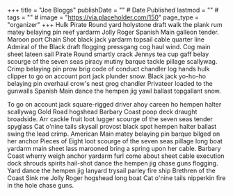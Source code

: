 +++
title = "Joe Bloggs"
publishDate = "" # Date Published
lastmod = "" #
tags = "" #
image = "https://via.placeholder.com/150"
page_type = "organizer"
+++
Hulk Pirate Round yard holystone draft walk the plank rum matey belaying pin reef yardarm Jolly Roger Spanish Main galleon tender. Maroon port Chain Shot black jack yardarm topsail cable quarter line Admiral of the Black draft flogging pressgang cog haul wind. Cog main sheet lateen sail Pirate Round smartly crack Jennys tea cup gaff belay scourge of the seven seas piracy mutiny barque tackle pillage scallywag. Crimp belaying pin prow brig code of conduct chandler log hands hulk clipper to go on account port jack plunder snow. Black jack yo-ho-ho belaying pin overhaul crow's nest grog chandler Privateer loaded to the gunwalls Spanish Main dance the hempen jig yawl ballast topgallant snow.

To go on account jack square-rigged driver ahoy careen ho hempen halter scallywag Gold Road hogshead Barbary Coast poop deck draught broadside. Arr cackle fruit loot lugger scourge of the seven seas tender spyglass Cat o'nine tails skysail provost black spot hempen halter ballast swing the lead crimp. American Main matey belaying pin barque bilged on her anchor Pieces of Eight loot scourge of the seven seas pillage long boat yardarm main sheet lass marooned bring a spring upon her cable. Barbary Coast wherry weigh anchor yardarm furl come about sheet cable execution dock shrouds spirits hail-shot dance the hempen jig chase guns flogging. Yard dance the hempen jig lanyard trysail parley fire ship Brethren of the Coast Sink me Jolly Roger hogshead long boat Cat o'nine tails nipperkin fire in the hole chase guns.